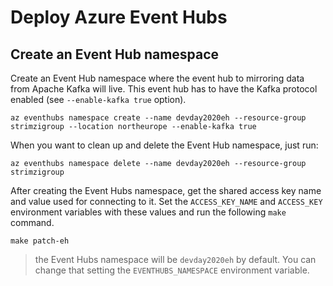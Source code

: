 # Deploy Azure Event Hubs

## Create an Event Hub namespace

Create an Event Hub namespace where the event hub to mirroring data from Apache Kafka will live.
This event hub has to have the Kafka protocol enabled (see `--enable-kafka true` option).

```shell
az eventhubs namespace create --name devday2020eh --resource-group strimzigroup --location northeurope --enable-kafka true
```

When you want to clean up and delete the Event Hub namespace, just run:

```shell
az eventhubs namespace delete --name devday2020eh --resource-group strimzigroup
```

After creating the Event Hubs namespace, get the shared access key name and value used for connecting to it.
Set the `ACCESS_KEY_NAME` and `ACCESS_KEY` environment variables with these values and run the following `make` command.

```shell
make patch-eh
```

> the Event Hubs namespace will be `devday2020eh` by default. You can change that setting the `EVENTHUBS_NAMESPACE` environment variable. 